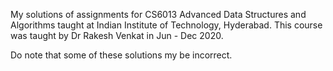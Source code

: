 My solutions of assignments for CS6013 Advanced Data Structures and Algorithms taught at Indian Institute of Technology, Hyderabad. This course was taught by Dr Rakesh Venkat in Jun - Dec 2020.

Do note that some of these solutions my be incorrect.